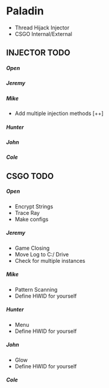 # Paladin
- Thread Hijack Injector
- CSGO Internal/External

## INJECTOR TODO
##### Open
##### Jeremy
##### Mike
- Add multiple injection methods [++]
##### Hunter
##### John
##### Cole

## CSGO TODO
##### Open
- Encrypt Strings
- Trace Ray
- Make configs
##### Jeremy
- Game Closing
- Move Log to C:/ Drive
- Check for multiple instances
##### Mike
- Pattern Scanning
- Define HWID for yourself
##### Hunter
- Menu
- Define HWID for yourself
##### John
- Glow
- Define HWID for yourself
##### Cole
